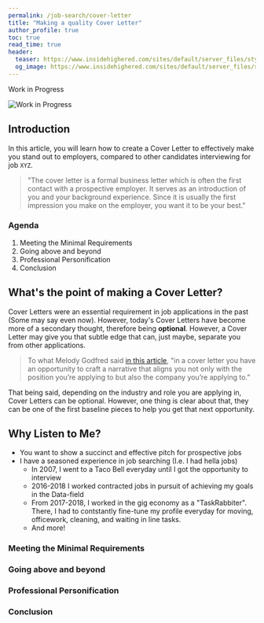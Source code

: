 ```yaml
---
permalink: /job-search/cover-letter
title: "Making a quality Cover Letter"
author_profile: true
toc: true
read_time: true
header:
  teaser: https://www.insidehighered.com/sites/default/server_files/styles/large/public/media/iStock-923685450.jpg?itok=ARXvuweN
  og_image: https://www.insidehighered.com/sites/default/server_files/styles/large/public/media/iStock-923685450.jpg?itok=ARXvuweN
---
```


Work in Progress

![Work in Progress](https://media.giphy.com/media/3oxRm9NLuGHvWCZcdO/giphy.gif)

## Introduction

In this article, you will learn how to create a Cover Letter to effectively make you stand out to employers, compared to other candidates interviewing for job `XYZ`.

> "The cover letter is a formal business letter which is often the first contact with a prospective employer. It serves as an introduction of you and your background experience. Since it is usually the first impression you make on the employer, you want it to be your best."

### Agenda

1. Meeting the Minimal Requirements
2. Going above and beyond
3. Professional Personification
4. Conclusion

## What's the point of making a Cover Letter?

Cover Letters were an essential requirement in job applications in the past (Some may say even now). However, today's Cover Letters have become more of a secondary thought, therefore being **optional**. However, a Cover Letter may give you that subtle edge that can, just maybe, separate you from other applications.

>  To what Melody Godfred said [in this article](https://www.themuse.com/advice/cover-letter-examples-every-type-job-seeker), "in a cover letter you have an opportunity to craft a narrative that aligns you not only with the position you’re applying to but also the company you’re applying to.”


That being said, depending on the industry and role you are applying in, Cover Letters can be optional. However, one thing is clear about that, they can be one of the first baseline pieces to help you get that next opportunity.

## Why Listen to Me?

* You want to show a succinct and effective pitch for prospective jobs
* I have a seasoned experience in job searching (I.e. I had hella jobs)
    * In 2007, I went to a Taco Bell everyday until I got the opportunity to interview
    * 2016-2018 I worked contracted jobs in pursuit of achieving my goals in the Data-field
    * From 2017-2018, I worked in the gig economy as a "TaskRabbiter". There, I had to contstantly fine-tune my profile everyday for moving, officework, cleaning, and waiting in line tasks.
    * And more!

### Meeting the Minimal Requirements

### Going above and beyond

### Professional Personification

### Conclusion
